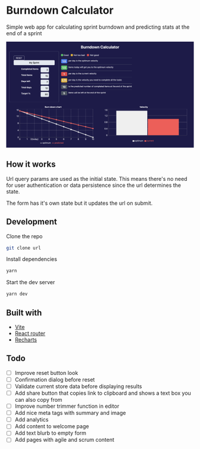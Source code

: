 # Burndown Calculator

Simple web app for calculating sprint burndown and predicting stats at the end of a sprint

![Screenshot](./assets/screenshot_1.png)

## How it works

Url query params are used as the initial state. This means there's no need for user authentication or data persistence since the url determines the state.

The form has it's own state but it updates the url on submit.

## Development

Clone the repo

```bash
git clone url
```

Install dependencies

```bash
yarn
```

Start the dev server

```bash
yarn dev
```

## Built with

- [Vite](https://vitejs.dev)
- [React router](https://reactrouter.com)
- [Recharts](https://recharts.org)

## Todo

- [ ] Improve reset button look
- [ ] Confirmation dialog before reset
- [ ] Validate current store data before displaying results
- [ ] Add share button that copies link to clipboard and shows a text box you can also copy from
- [ ] Improve number trimmer function in editor
- [ ] Add nice meta tags with summary and image
- [ ] Add analytics
- [ ] Add content to welcome page
- [ ] Add text blurb to empty form
- [ ] Add pages with agile and scrum content

